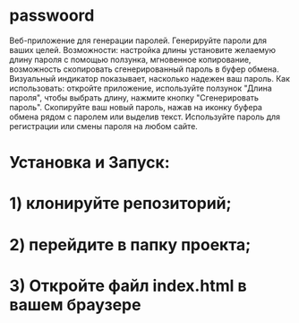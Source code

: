 # passwoord
Веб-приложение для генерации паролей. Генерируйте пароли для ваших целей.
Возможности: настройка длины установите желаемую длину пароля с помощью ползунка, мгновенное копирование, возможность скопировать сгенерированный пароль в буфер обмена. Визуальный индикатор показывает, насколько надежен ваш пароль. Как использовать: откройте приложение, используйте ползунок "Длина пароля", чтобы выбрать длину, нажмите кнопку "Сгенерировать пароль". Скопируйте ваш новый пароль, нажав на иконку буфера обмена рядом с паролем или выделив текст. Используйте пароль для регистрации или смены пароля на любом сайте.
# Установка и Запуск: 
# 1) клонируйте репозиторий; 
# 2) перейдите в папку проекта;
# 3) Откройте файл index.html в вашем браузере
